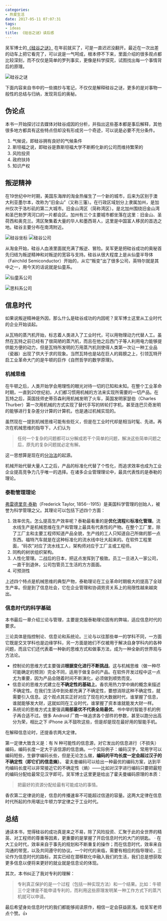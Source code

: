 ```yaml
---
categories:
- 热爱生活
date: 2017-05-11 07:07:31
tags:
- ideas
title: 《硅谷之谜》读后感
---
```


吴军博士的[《硅谷之谜》](https://book.douban.com/subject/26665230/) 在年前就买了，可是一直迟迟没翻开。最近在一次出差的动车上把它看完了，可以说是一气呵成，根本停不下来，里面介绍的很多观点都比较深刻，而不仅仅是简单的罗列事实，更像是科学探究，试图找出每一个事情背后的原理。

![硅谷之谜](http://ww1.sinaimg.cn/large/5fee18eegy1ffh87lqu9uj20930bct92.jpg)

下面内容来自书中的一些摘抄与笔记，不仅仅是解释硅谷之谜，更多的是对事物一般性的总结与归纳，发现背后的奥秘。

## 伪论点

本书一开始探讨过去媒体对硅谷成因的分析，并指出这些基本都是事后解释，其他很多地方都具有这些特点但却没有形成另一个奇迹，可以说是必要不充分条件。

1. 气候说，即硅谷拥有良好的气候条件
2. 斯坦福之说，即硅谷是靠斯坦福大学不断孵化新的公司而维持繁荣的
3. 风险投资
4. 政府扶持
5. 知识产权

## 叛逆精神

在19世纪中叶时期，美国东海岸的淘金热催生了一个新的城市，后来为区别于澳大利亚墨尔本，改称为“旧金山”（又称三藩）。在行政区域划分上隶属加州，是加州仅次于洛杉矶的第二大城市。旧金山湾区（简称湾区）。是北加州围绕旧金山湾和圣巴勃罗湾河口的一片都会区。加州有三个主要城市都坐落在这里：旧金山、圣荷西和奥克兰。湾区聚集着大量的华人和墨西哥人，这里是中国富人移民的首选之地。硅谷主要分布在南湾附近。

![硅谷坐标](http://ww1.sinaimg.cn/large/5fee18eegy1ffh86rw9s5j20go0ca0yp.jpg)
![硅谷公司](http://ww1.sinaimg.cn/large/5fee18eegy1ffh4j95w0tj20go0ci78x.jpg)

从淘金开始，硅谷人血液里面就充满了叛逆、冒险。吴军更是把硅谷成功的奥秘首先归结为叛逆精神和对叛逆的宽容与支持。硅谷从很大程度上是从仙童半导体（Fairchild Semiconductor）开始的，从它“叛变”出了很多公司，英特尔就是其中之一，用今天的话说就是仙童系。

![仙童系公司](http://ww1.sinaimg.cn/large/5fee18eegy1ffh4m4fhxhj20yw190ajb.jpg)

![思科系公司](http://ww1.sinaimg.cn/large/5fee18eegy1ffh4nthd5vj22io1w0kjl.jpg)

## 信息时代

如果说叛逆精神是外因，那么什么是硅谷成功的内因呢？吴军博士这里从工业时代的企业开始谈起。

从瓦特的蒸汽机开始，标志着人类进入了工业时代，可以用物理动力代替人工。虽然在瓦特之前已经有了很简陋的蒸汽机，而且在他之后西门子等人利用电力能够提供能方便的动力，但是瓦特所发明的万用蒸汽机则使得人类第一次让一种工业品（瓷器）出现了供大于求的现象。当然瓦特也是站在巨人的肩膀之上，引领瓦特开启工业革命大门的是牛顿的巨作《自然哲学的数学原理》。

### 机械思维

在牛顿之后，人类开始学会用理性的眼光对待一切的已知和未知。在整个工业革命时期，一直到20世纪初，人们都习惯用机械的方法来实现所需要的一切产品。在瓦特之后，英国技师史蒂芬森利用机械发明了火车，英国发明家瑟伯（Charles Thurber）第一次用机械的方式实现了替代手写的转轮打字机，甚至连巴贝奇发明的能够进行复杂差分计算的计算机，也是通过机械实现的。

虽然现在一提到机械思维可能有些贬义，但是在工业时代却是相当时髦、先进。再次在机械思维的指导下，人们认为

> 任何一个复杂的问题都可以分解成若干个简单的问题，解决这些简单问题之后，原先的复杂问题就必定有解。

这一思想算是现在的[分治法](https://en.wikipedia.org/wiki/Divide_and_conquer_algorithm)的起源。

机械开始代替大量人工之后，产品的标准化代替了个性化，而追求效率也成为工业企业提高竞争力几乎唯一的选择。在诸多企业管理理论中，最具代表性的是泰勒的理论。

### 泰勒管理理论

[弗雷德里克·泰勒](https://en.wikipedia.org/wiki/Frederick_Winslow_Taylor)（Frederick Taylor, 1856--1915）是美国科学管理的创始人，被誉为科学管理之父。其理论可以包括下述四个方面：

1. 效率优先。怎么提高生产效率呢？泰勒最看重的是**优化流程**和**标准化管理**。流水线生产是机械思维在生产和管理上最具有代表性的产物。在整个工厂里，除了工厂主和主要工程师知道产品全貌，生产线的工人只知道自己所做的那一点东西。福特汽车就是在这种标准化的流水线中壮大起来的。在软件工程里面，“码农”对应了流水线工人，架构师对应于工厂主或工程师。
2. 同构的树状组织架构。
3. 人性化管理。二战后的日本，把这点发挥到了极致。员工一旦进入一家公司，一直干到退休，公司包管员工生活的方方面面。
4. 可预测性

上述四个特点是机械思维的典型产物，泰勒理论在工业革命时期极大的提高了全球生产率。但是到了信息社会，它在企业管理和协调劳资关系上的局限性越来越突出。

### 信息时代的科学基础

本书最后一章介绍三论与管理，主要是克服泰勒理论固有的弊端，适应信息时代的要求。

三论具体是指控制论、信息论和系统论。三论与以往那些单一的学科不同，一方面它既是交叉学科也是边缘学科，另一方面是她们不仅被用于解决自身学科内的各种问题，而且它们还代表着一种新的思维方式和做事方法，成为一种全新的世界观与方法论。

- 控制论的思维方式主要强调**根据变化进行不断挑战**。这与机械思维（做一种尽可能确定的预测）完全不同，适用于做复杂的产品。在软件开发过程中这一点尤为重要，因为产品会随着时间不断演化，必须做到顺势而变。
- 信息论的思维方式建立在**不确定性的基础上**。香农用热力学中熵的概念来描述不确定性。在我们生活中到处都充满了不确定性，要想消除这种不确定性，就需要引入信息。这个观点其实正好对应了现在的大数据时代，谁掌握了信息，谁就能够发大财，这就如同在工业时代，谁掌握了资本谁就能发大财一样。
- 系统论的思维方式主要强调**局部最优不代表全局最优**。书中举的智能手机的例子再合适不过。很多 Android 厂商一味追求各个部件的参数，甚至以跑分出高分为荣，相比之下 iPhone 从不鼓吹这些，但是却是现在最好用的智能手机。

在解释信息论时，还提香农两大定律。

第一定律大致含义是：有 N 种可能性的信息源，对它发出的信息进行（不损失）编码，编码长度一定大于该信源的信息熵。一个实际例子：编码汉字，常用字可以编码短些，生僻字编码长些，但是无论怎么做，**编码的平均长度一定会超过汉子的不确定性（即它们的信息熵）**。
霍夫曼编码可以给出一种最优的编码方案，达到平均编码长度可以非常接近它的不确定性（熵）——比如对汉字进行编码只要把最短的编码分配给最常见汉字即可。吴军博士这里更是给出了霍夫曼编码原理的本质：

> 把最好的资源分配给最有可能成功的事情。

香农第二定律说的是，信息的传播速率不可能超过信道的容量。这两大定律在信息时代所起的作用堪比牛顿力学定律之于工业时代。

## 总结

通读本书，觉得硅谷的成功真是来之不易，除了风险投资、汇聚于此的全世界的精英、对工程师的尊重等因素，更重要的是掌握了开启信息时代的大门的钥匙。
·
在大工业时代，效率来自于事先的规划和不断重复的操作；而在信息时代，效率来自沟通的带宽，以及共同遵守的协议。一个时代的来临，需要有相应的指导理论，三论作为信息时代的路标，其实已经在潜移默化中融入我们的生活，我们总是想获取更多信息以便将来更好的就业就是信息论的体现。

其次，本书纠正了我对专利的理解：

> 专利真正保护的是一个过程（包括一种实现方法）和一个结果。比如：牛顿三个定律是不能申请专利的，而利用这些原理发明某一种工作方式下的蒸汽机就可以申请。

最后希望身处信息时代的我们都能够阅读原作，相信一定会获益匪浅。给吴军老师点个赞。👍
